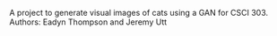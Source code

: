 A project to generate visual images of cats using a GAN for CSCI 303. 
Authors: Eadyn Thompson and Jeremy Utt

